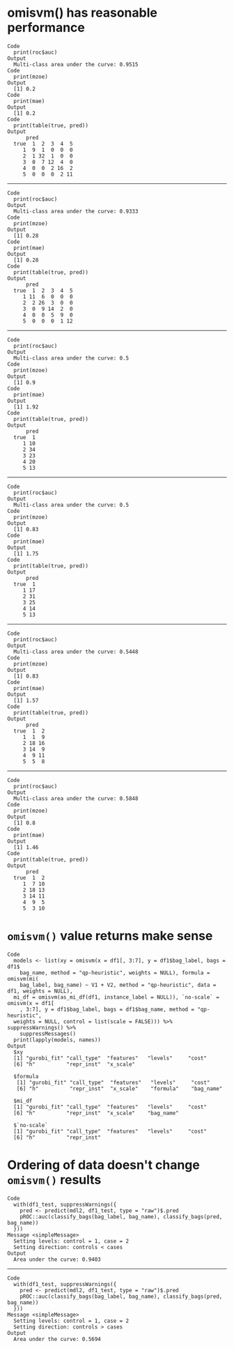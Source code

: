 # omisvm() has reasonable performance

    Code
      print(roc$auc)
    Output
      Multi-class area under the curve: 0.9515
    Code
      print(mzoe)
    Output
      [1] 0.2
    Code
      print(mae)
    Output
      [1] 0.2
    Code
      print(table(true, pred))
    Output
          pred
      true  1  2  3  4  5
         1  9  1  0  0  0
         2  1 32  1  0  0
         3  0  7 12  4  0
         4  0  0  2 16  2
         5  0  0  0  2 11

---

    Code
      print(roc$auc)
    Output
      Multi-class area under the curve: 0.9333
    Code
      print(mzoe)
    Output
      [1] 0.28
    Code
      print(mae)
    Output
      [1] 0.28
    Code
      print(table(true, pred))
    Output
          pred
      true  1  2  3  4  5
         1 11  6  0  0  0
         2  2 26  3  0  0
         3  0  9 14  2  0
         4  0  0  5  9  0
         5  0  0  0  1 12

---

    Code
      print(roc$auc)
    Output
      Multi-class area under the curve: 0.5
    Code
      print(mzoe)
    Output
      [1] 0.9
    Code
      print(mae)
    Output
      [1] 1.92
    Code
      print(table(true, pred))
    Output
          pred
      true  1
         1 10
         2 34
         3 23
         4 20
         5 13

---

    Code
      print(roc$auc)
    Output
      Multi-class area under the curve: 0.5
    Code
      print(mzoe)
    Output
      [1] 0.83
    Code
      print(mae)
    Output
      [1] 1.75
    Code
      print(table(true, pred))
    Output
          pred
      true  1
         1 17
         2 31
         3 25
         4 14
         5 13

---

    Code
      print(roc$auc)
    Output
      Multi-class area under the curve: 0.5448
    Code
      print(mzoe)
    Output
      [1] 0.83
    Code
      print(mae)
    Output
      [1] 1.57
    Code
      print(table(true, pred))
    Output
          pred
      true  1  2
         1  1  9
         2 18 16
         3 14  9
         4  9 11
         5  5  8

---

    Code
      print(roc$auc)
    Output
      Multi-class area under the curve: 0.5848
    Code
      print(mzoe)
    Output
      [1] 0.8
    Code
      print(mae)
    Output
      [1] 1.46
    Code
      print(table(true, pred))
    Output
          pred
      true  1  2
         1  7 10
         2 18 13
         3 14 11
         4  9  5
         5  3 10

# `omisvm()` value returns make sense

    Code
      models <- list(xy = omisvm(x = df1[, 3:7], y = df1$bag_label, bags = df1$
        bag_name, method = "qp-heuristic", weights = NULL), formula = omisvm(mi(
        bag_label, bag_name) ~ V1 + V2, method = "qp-heuristic", data = df1, weights = NULL),
      mi_df = omisvm(as_mi_df(df1, instance_label = NULL)), `no-scale` = omisvm(x = df1[
        , 3:7], y = df1$bag_label, bags = df1$bag_name, method = "qp-heuristic",
      weights = NULL, control = list(scale = FALSE))) %>% suppressWarnings() %>%
        suppressMessages()
      print(lapply(models, names))
    Output
      $xy
      [1] "gurobi_fit" "call_type"  "features"   "levels"     "cost"      
      [6] "h"          "repr_inst"  "x_scale"   
      
      $formula
       [1] "gurobi_fit" "call_type"  "features"   "levels"     "cost"      
       [6] "h"          "repr_inst"  "x_scale"    "formula"    "bag_name"  
      
      $mi_df
      [1] "gurobi_fit" "call_type"  "features"   "levels"     "cost"      
      [6] "h"          "repr_inst"  "x_scale"    "bag_name"  
      
      $`no-scale`
      [1] "gurobi_fit" "call_type"  "features"   "levels"     "cost"      
      [6] "h"          "repr_inst" 
      

# Ordering of data doesn't change `omisvm()` results

    Code
      with(df1_test, suppressWarnings({
        pred <- predict(mdl2, df1_test, type = "raw")$.pred
        pROC::auc(classify_bags(bag_label, bag_name), classify_bags(pred, bag_name))
      }))
    Message <simpleMessage>
      Setting levels: control = 1, case = 2
      Setting direction: controls < cases
    Output
      Area under the curve: 0.9403

---

    Code
      with(df1_test, suppressWarnings({
        pred <- predict(mdl2, df1_test, type = "raw")$.pred
        pROC::auc(classify_bags(bag_label, bag_name), classify_bags(pred, bag_name))
      }))
    Message <simpleMessage>
      Setting levels: control = 1, case = 2
      Setting direction: controls > cases
    Output
      Area under the curve: 0.5694

